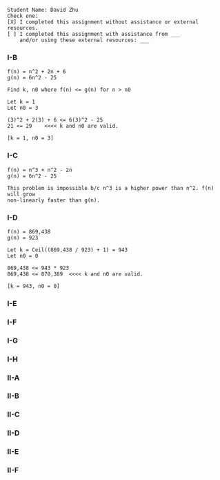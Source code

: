 ```
Student Name: David Zhu
Check one:
[X] I completed this assignment without assistance or external resources.
[ ] I completed this assignment with assistance from ___
    and/or using these external resources: ___
```

### I-B

```
f(n) = n^2 + 2n + 6
g(n) = 6n^2 - 25

Find k, n0 where f(n) <= g(n) for n > n0

Let k = 1
Let n0 = 3

(3)^2 + 2(3) + 6 <= 6(3)^2 - 25
21 <= 29    <<<< k and n0 are valid.

[k = 1, n0 = 3]
```

### I-C

```
f(n) = n^3 + n^2 - 2n
g(n) = 6n^2 - 25

This problem is impossible b/c n^3 is a higher power than n^2. f(n) will grow
non-linearly faster than g(n).
```

### I-D

```
f(n) = 869,438
g(n) = 923

Let k = Ceil((869,438 / 923) + 1) = 943
Let n0 = 0

869,438 <= 943 * 923
869,438 <= 870,389  <<<< k and n0 are valid.

[k = 943, n0 = 0]
```

### I-E

### I-F

### I-G

### I-H

### II-A

### II-B

### II-C

### II-D

### II-E

### II-F
